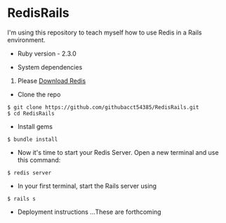 # RedisRails

I'm using this repository to teach myself how to use Redis in a Rails environment.  

* Ruby version - 2.3.0

* System dependencies
1. Please [Download Redis](https://redis.io/)

* Clone the repo
```
$ git clone https://github.com/githubacct54385/RedisRails.git
$ cd RedisRails
```

* Install gems
```
$ bundle install
```

* Now it's time to start your Redis Server.  Open a new terminal and use this command:
```
$ redis server
```

* In your first terminal, start the Rails server using
```
$ rails s
```

* Deployment instructions
...These are forthcoming